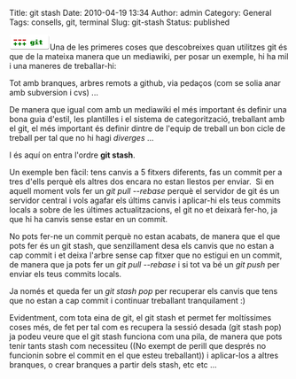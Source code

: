 Title: git stash
Date: 2010-04-19 13:34
Author: admin
Category: General
Tags: consells, git, terminal
Slug: git-stash
Status: published

[<img src="./wp-content/uploads/2009/03/git-logo.png" title="git-logo" class="alignright size-full wp-image-540" width="73" height="28" />](./wp-content/uploads/2009/03/git-logo.png)Una de les primeres coses que descobreixes quan utilitzes git és que de la mateixa manera que un mediawiki, per posar un exemple, hi ha mil i una maneres de treballar-hi:

Tot amb branques, arbres remots a github, via pedaços (com se solia anar amb subversion i cvs) ...

De manera que igual com amb un mediawiki el més important és definir una bona guia d'estil, les plantilles i el sistema de categorització, treballant amb el git, el més important és definir dintre de l'equip de treball un bon cicle de treball per tal que no hi hagi *diverges* ...

I és aquí on entra l'ordre **git stash**.

Un exemple ben fàcil: tens canvis a 5 fitxers diferents, fas un commit per a tres d'ells perquè els altres dos encara no estan llestos per enviar.  Si en aquell moment vols fer un *git pull --rebase* perquè el servidor de git és un servidor central i vols agafar els últims canvis i aplicar-hi els teus commits locals a sobre de les últimes actualitzacions, el git no et deixarà fer-ho, ja que hi ha canvis sense estar en un commit.

No pots fer-ne un commit perquè no estan acabats, de manera que el que pots fer és un git stash, que senzillament desa els canvis que no estan a cap commit i et deixa l'arbre sense cap fitxer que no estigui en un commit, de manera que ja pots fer un *git pull --rebase* i si tot va bé un *git push* per enviar els teus commits locals.

Ja només et queda fer un *git stash pop* per recuperar els canvis que tens que no estan a cap commit i continuar treballant tranquilament :)

Evidentment, com tota eina de git, el git stash et permet fer moltíssimes coses més, de fet per tal com es recupera la sessió desada (git stash pop) ja podeu veure que el git stash funciona com una pila, de manera que pots tenir tants stash com necessiteu ((No exempt de perill que després no funcionin sobre el commit en el que esteu treballant)) i aplicar-los a altres branques, o crear branques a partir dels stash, etc etc ...
